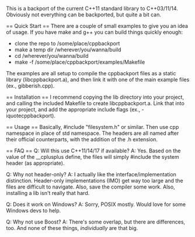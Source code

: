 This is a backport of the current C++11 standard library to C++03/11/14. Obviously not everything
can be backported, but quite a bit can.

== Quick Start ==
There are a couple of small examples to give you an idea of usage. If you have make and g++
you can build things quickly enough:
 - clone the repo to /some/place/cppbackport
 - make a temp dir /wherever/you/wanna/build
 - cd /wherever/you/wanna/build
 - make -f /some/place/cppbackport/examples/Makefile

The examples are all setup to compile the cppbackport files as a static library (libcppbackport.a),
and then link it with one of the main example files (ex., gibberish.cpp).

== Installation ==
I recommend copying the lib directory into your project, and calling the included Makefile
to create libcppbackport.a. Link that into your project, and add the appropriate include
flags (ex., -iquotecppbackport).

== Usage ==
Basically, #include "filesystem.h" or similar. Then use cpp namespace in place of std namespace.
The headers are all named after their official counterparts, with the addition of the .h
extension.

== FAQ ==
Q: Will this use C++11/14/17 if available?
A: Yes. Based on the value of the __cplusplus define, the files will simply #include the
system header (as appropriate).

Q: Why not header-only?
A: I actually like the interface/implementation distinction. Header-only implementations (IMO)
get way too large and the files are difficult to navigate. Also, save the compiler some work.
Also, installing a lib isn't really that hard.

Q: Does it work on Windows?
A: Sorry, POSIX mostly. Would love for some Windows devs to help.

Q: Why not use Boost?
A: There's some overlap, but there are differences, too. And none of these things, *individually*
are that big. 
